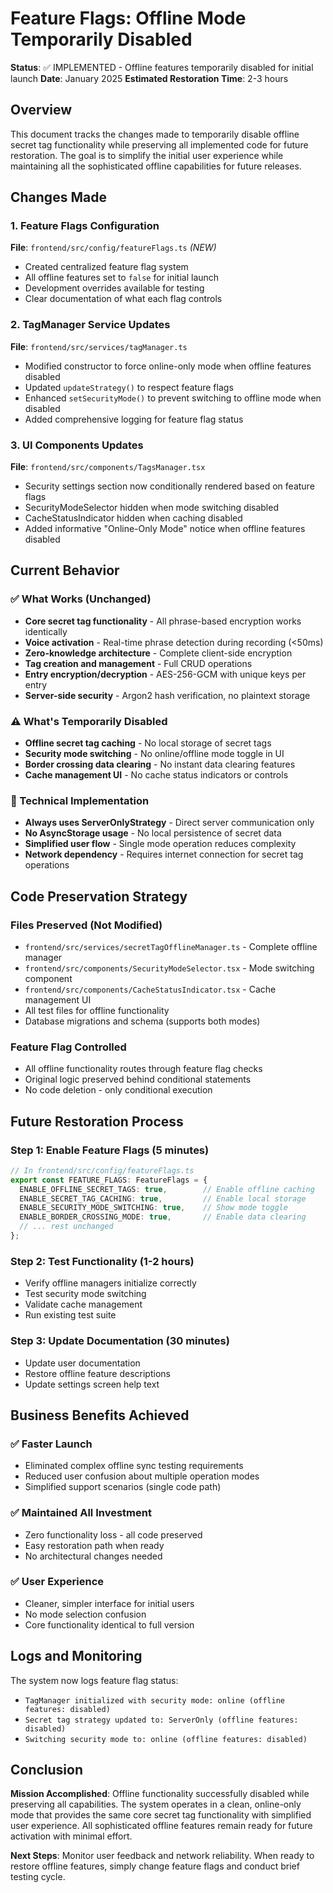 # Feature Flags: Offline Mode Temporarily Disabled

**Status**: ✅ IMPLEMENTED - Offline features temporarily disabled for initial launch
**Date**: January 2025
**Estimated Restoration Time**: 2-3 hours

## Overview

This document tracks the changes made to temporarily disable offline secret tag functionality while preserving all implemented code for future restoration. The goal is to simplify the initial user experience while maintaining all the sophisticated offline capabilities for future releases.

## Changes Made

### 1. Feature Flags Configuration
**File**: `frontend/src/config/featureFlags.ts` *(NEW)*
- Created centralized feature flag system
- All offline features set to `false` for initial launch
- Development overrides available for testing
- Clear documentation of what each flag controls

### 2. TagManager Service Updates
**File**: `frontend/src/services/tagManager.ts`
- Modified constructor to force online-only mode when offline features disabled
- Updated `updateStrategy()` to respect feature flags
- Enhanced `setSecurityMode()` to prevent switching to offline mode when disabled
- Added comprehensive logging for feature flag status

### 3. UI Components Updates
**File**: `frontend/src/components/TagsManager.tsx`
- Security settings section now conditionally rendered based on feature flags
- SecurityModeSelector hidden when mode switching disabled
- CacheStatusIndicator hidden when caching disabled
- Added informative "Online-Only Mode" notice when offline features disabled

## Current Behavior

### ✅ What Works (Unchanged)
- **Core secret tag functionality** - All phrase-based encryption works identically
- **Voice activation** - Real-time phrase detection during recording (<50ms)
- **Zero-knowledge architecture** - Complete client-side encryption
- **Tag creation and management** - Full CRUD operations
- **Entry encryption/decryption** - AES-256-GCM with unique keys per entry
- **Server-side security** - Argon2 hash verification, no plaintext storage

### ⚠️ What's Temporarily Disabled
- **Offline secret tag caching** - No local storage of secret tags
- **Security mode switching** - No online/offline mode toggle in UI
- **Border crossing data clearing** - No instant data clearing features
- **Cache management UI** - No cache status indicators or controls

### 🔧 Technical Implementation
- **Always uses ServerOnlyStrategy** - Direct server communication only
- **No AsyncStorage usage** - No local persistence of secret data
- **Simplified user flow** - Single mode operation reduces complexity
- **Network dependency** - Requires internet connection for secret tag operations

## Code Preservation Strategy

### Files Preserved (Not Modified)
- `frontend/src/services/secretTagOfflineManager.ts` - Complete offline manager
- `frontend/src/components/SecurityModeSelector.tsx` - Mode switching component
- `frontend/src/components/CacheStatusIndicator.tsx` - Cache management UI
- All test files for offline functionality
- Database migrations and schema (supports both modes)

### Feature Flag Controlled
- All offline functionality routes through feature flag checks
- Original logic preserved behind conditional statements
- No code deletion - only conditional execution

## Future Restoration Process

### Step 1: Enable Feature Flags (5 minutes)
```typescript
// In frontend/src/config/featureFlags.ts
export const FEATURE_FLAGS: FeatureFlags = {
  ENABLE_OFFLINE_SECRET_TAGS: true,        // Enable offline caching
  ENABLE_SECRET_TAG_CACHING: true,         // Enable local storage
  ENABLE_SECURITY_MODE_SWITCHING: true,    // Show mode toggle
  ENABLE_BORDER_CROSSING_MODE: true,       // Enable data clearing
  // ... rest unchanged
};
```

### Step 2: Test Functionality (1-2 hours)
- Verify offline managers initialize correctly
- Test security mode switching
- Validate cache management
- Run existing test suite

### Step 3: Update Documentation (30 minutes)
- Update user documentation
- Restore offline feature descriptions
- Update settings screen help text

## Business Benefits Achieved

### ✅ Faster Launch
- Eliminated complex offline sync testing requirements
- Reduced user confusion about multiple operation modes  
- Simplified support scenarios (single code path)

### ✅ Maintained All Investment
- Zero functionality loss - all code preserved
- Easy restoration path when ready
- No architectural changes needed

### ✅ User Experience
- Cleaner, simpler interface for initial users
- No mode selection confusion
- Core functionality identical to full version

## Logs and Monitoring

The system now logs feature flag status:
- `TagManager initialized with security mode: online (offline features: disabled)`
- `Secret tag strategy updated to: ServerOnly (offline features: disabled)`
- `Switching security mode to: online (offline features: disabled)`

## Conclusion

**Mission Accomplished**: Offline functionality successfully disabled while preserving all capabilities. The system operates in a clean, online-only mode that provides the same core secret tag functionality with simplified user experience. All sophisticated offline features remain ready for future activation with minimal effort.

**Next Steps**: Monitor user feedback and network reliability. When ready to restore offline features, simply change feature flags and conduct brief testing cycle. 
